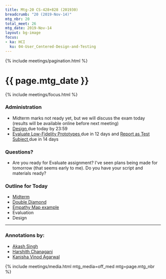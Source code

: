 ```yaml
---
title: Mtg-20 CS-428+828 (201930)
breadcrumb: "20 (2019-Nov-14)"
mtg_nbr: 20
total_meet: 26
mtg_date: 2019-Nov-14
layout: bg-image
focus:
- ka: HCI
  ku: 04-User_Centered-Design-and-Testing
---
```

{% include meetings/pagination.html %}
<div class="card">
  <h1 class="card-header text-center">{{ page.mtg_date }}</h1>
  <div class="card-body">

{% include meetings/focus.html %}

<h3>Administration</h3>
<ul>
  <li>
    Midterm marks not ready yet, but we will discuss the exam today (results will be available online before next meeting)
  </li>
  <li>
    <a target="_blank" {%comment%}_{%endcomment%}
    href="{{ "/teaching/CS-428+828/?asgn=P_DES" | relative_url}}">
      Design
    </a>
    due today by 23:59
  </li>
  <li>
    <a target="_blank" {%comment%}_{%endcomment%}
    href="{{ "/teaching/CS-428+828/?asgn=P_LOFI" | relative_url}}">
      Evaluate Low-Fidelity Prototypes
    </a>
    due in 12 days and
    <a target="_blank" {%comment%}_{%endcomment%}
    href="{{ "/teaching/CS-428+828/?asgn=I_RATS" | relative_url}}">
      Report as Test Subject
    </a>
    due in 14 days
  </li>
</ul>

<h3>Questions?</h3>
<ul>
  <li>
    Are you ready for Evaluate assignment? I've seen plans being made for tomorrow (that seems early to me). Do you have your script and materials ready?
  </li>
</ul>

<h3>Outline for Today</h3>
<ul>
  <li>
    <a target="_blank" {%comment%}_{%endcomment%}
    href="../exams.html">
      Midterm
    </a>
  </li>
  <li>
    <a target="_blank" {%comment%}_{%endcomment%}
    href="https://www.designcouncil.org.uk/sites/default/files/asset/document/Double%20Diamond%20Model%202019.pdf">
      Double Diamond
    </a>
  </li>
  <li>
    <a target="_blank" {%comment%}_{%endcomment%}
    href="https://media.nngroup.com/media/editor/2017/12/14/screen-shot-2017-12-14-at-55628-pm.png">
      Empathy Map example
    </a>
  </li>
  <li>
    Evaluation
  </li>
  <li>
    Design
  </li>
</ul>
<hr/>
<h3>Annotations by:</h3>
<ul>
  <li>
    <a target="_blank" {%comment%}_{%endcomment%} href="https://urcourses.uregina.ca/mod/oublog/viewpost.php?post=41673">
      Akash Singh
    </a>
  </li>
  <li>
    <a target="_blank" {%comment%}_{%endcomment%}
    href="https://urcourses.uregina.ca/mod/oublog/viewpost.php?post=41667">
       Harshith Chanagani
    </a>
  </li>
  <li>
    <a target="_blank" {%comment%}_{%endcomment%}
    href="https://urcourses.uregina.ca/mod/oublog/viewpost.php?post=41645">
      Kanisha Vinod Agarwal
    </a>
  </li>
</ul>

{% include meetings/media.html mtg_media=off_med mtg=page.mtg_nbr %}
